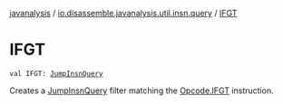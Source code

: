 [javanalysis](../index.md) / [io.disassemble.javanalysis.util.insn.query](index.md) / [IFGT](./-i-f-g-t.md)

# IFGT

`val IFGT: `[`JumpInsnQuery`](-jump-insn-query/index.md)

Creates a [JumpInsnQuery](-jump-insn-query/index.md) filter matching the [Opcode.IFGT](#) instruction.

